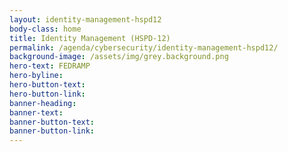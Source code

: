 ```yaml
---
layout: identity-management-hspd12
body-class: home
title: Identity Management (HSPD-12)
permalink: /agenda/cybersecurity/identity-management-hspd12/
background-image: /assets/img/grey.background.png
hero-text: FEDRAMP
hero-byline: 
hero-button-text: 
hero-button-link: 
banner-heading: 
banner-text: 
banner-button-text: 
banner-button-link: 
---
```

